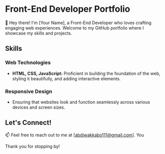 # Front-End Developer Portfolio

👋 Hey there! I'm [Your Name], a Front-End Developer who loves crafting engaging web experiences. Welcome to my GitHub portfolio where I showcase my skills and projects.

## Skills

### Web Technologies
- **HTML, CSS, JavaScript:** Proficient in building the foundation of the web, styling it beautifully, and adding interactive elements.

### Responsive Design
- Ensuring that websites look and function seamlessly across various devices and screen sizes.



## Let's Connect!

📫 Feel free to reach out to me at [abdiwakkabo111@gmail.com]. You 



Thank you for stopping by!
